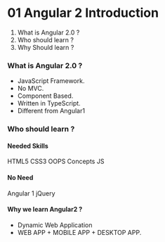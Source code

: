 # 01 Angular 2 Introduction

1. What is Angular 2.0 ?
2. Who should learn ?
3. Why Should learn ?

### What is Angular 2.0 ?
- JavaScript Framework.
- No MVC.
- Component Based.
- Written in TypeScript.
- Different from Angular1


### Who should learn ?

#### Needed Skills
HTML5
CSS3
OOPS Concepts
JS

#### No Need
Angular 1
jQuery

#### Why we learn Angular2 ?

- Dynamic Web Application
- WEB APP + MOBILE APP + DESKTOP APP.
